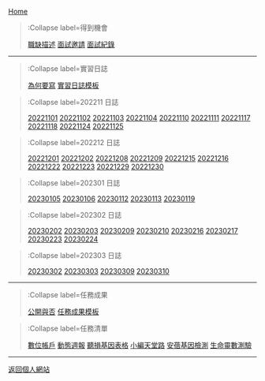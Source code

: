 [Home](/)

> :Collapse label=得到機會
>
> [職缺描述](/offer/)
> [面試邀請](/offer/invitation)
> [面試紀錄](/offer/interview)

---

> :Collapse label=實習日誌
>
> [為何要寫](/logs)
> [實習日誌模板](/logs/log_template)

> :Collapse label=202211 日誌
> 
> [20221101](/logs/20221101)
> [20221102](/logs/20221102)
> [20221103](/logs/20221103)
> [20221104](/logs/20221104)
> [20221110](/logs/20221110)
> [20221111](/logs/20221111)
> [20221117](/logs/20221117)
> [20221118](/logs/20221118)
> [20221124](/logs/20221124)
> [20221125](/logs/20221125)

> :Collapse label=202212 日誌
> 
> [20221201](/logs/20221201)
> [20221202](/logs/20221202)
> [20221208](/logs/20221208)
> [20221209](/logs/20221209)
> [20221215](/logs/20221215)
> [20221216](/logs/20221216)
> [20221222](/logs/20221222)
> [20221223](/logs/20221223)
> [20221229](/logs/20221229)
> [20221230](/logs/20221230)

> :Collapse label=202301 日誌
> 
> [20230105](/logs/20230105)
> [20230106](/logs/20230106)
> [20230112](/logs/20230112)
> [20230113](/logs/20230113)
> [20230119](/logs/20230119)

> :Collapse label=202302 日誌
> 
> [20230202](/logs/20230202)
> [20230203](/logs/20230203)
> [20230209](/logs/20230209)
> [20230210](/logs/20230210)
> [20230216](/logs/20230216)
> [20230217](/logs/20230217)
> [20230223](/logs/20230223)
> [20230224](/logs/20230224)

> :Collapse label=202303 日誌
> 
> [20230302](/logs/20230302)
> [20230303](/logs/20230303)
> [20230309](/logs/20230309)
> [20230310](/logs/20230310)

---

> :Collapse label=任務成果
>
> [公開與否](/missions)
> [任務成果模板](/missions/mission_template)

> :Collapse label=任務清單
>
> [數位帳戶](/missions/01_digital_deposit)
> [動態週報](/missions/02_new_edm)
> [聽損基因表格](/missions/03_gene_table)
> [小編天堂路](/missions/04_heaven_road)
> [安蓓基因檢測](/missions/05_mpap_test)
> [生命靈數測驗](/missions/06_life_path_number)

---

[返回個人網站](https://tzuhanchen.github.io/)



<!-- [Markdown Cheat Sheet](/docs/cheat-sheet) -->
<!-- [Code Features](/docs/code-features) -->

<!-- <br><br> -->

<!-- To add links to your other documents, simply -->
<!-- modify contents of `docs/md/_toc.md`. -->
